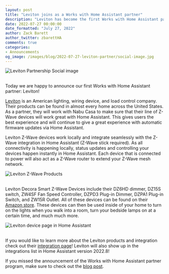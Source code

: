 ```yaml
---
layout: post
title: "Leviton joins as a Works with Home Assistant partner"
description: "Leviton has become the first Works with Home Assistant partner using the Z-Wave badge"
date: 2022-07-27 00:00:00
date_formatted: "July 27, 2022"
author: Zack Barett
author_twitter: zbarettHA
comments: true
categories:
- Announcements
og_image: /images/blog/2022-07-27-leviton-partner/social-image.jpg
---
```


<img src='/images/blog/2022-07-27-leviton-partner/social-image.jpg' alt="Leviton Partnership Social image" class='no-shadow'>
<br><br>

Today we are happy to announce our first Works with Home Assistant partner: Leviton!

[Leviton](https://leviton.com) is an American lighting, wiring device, and load control company. Their products can be found in almost every home across the United States. As a partner, they will work with Nabu Casa to make sure that their line of Z-Wave devices will work great with Home Assistant. This gives users the best experience and will continue to give a great experience with automatic firmware updates via Home Assistant.

Leviton Z-Wave devices work locally and integrate seamlessly with the Z-Wave integration in Home Assistant (Z-Wave stick required). As all connectivity is happening locally, status updates and controlling your devices happen instantly in Home Assistant. Each device that is connected to power will also act as a Z-Wave router to extend your Z-Wave mesh network.

<img src='/images/blog/2022-07-27-leviton-partner/leviton-devices.jpg' alt="Leviton Z-Wave Products" class='no-shadow'>
<br><br>

Leviton Decora Smart Z-Wave Devices include their DZ6HD dimmer, DZ15S switch, ZW4SF Fan Speed Controller, DZPD3 Plug-in Dimmer, DZPA1 Plug-in Switch, and ZW15R Outlet. All of these devices can be found on their [Amazon store](https://www.amazon.com/Leviton). These devices can then be used inside of your home to turn on the lights when you walk into a room, turn your bedside lamps on at a certain time, and much much more.

<img src='/images/blog/2022-07-27-leviton-partner/leviton-device-page.png' alt="Leviton device page in Home Assistant" class='no-shadow'>
<br><br>

If you would like to learn more about the Leviton products and integration check out their [integration page](/integrations/leviton)! Leviton will also show up in the integrations list in Home Assistant version 2022.8!

If you missed the announcement of the Works with Home Assistant partner program, make sure to check out the [blog post](/blog/2022/07/12/partner-program/).
